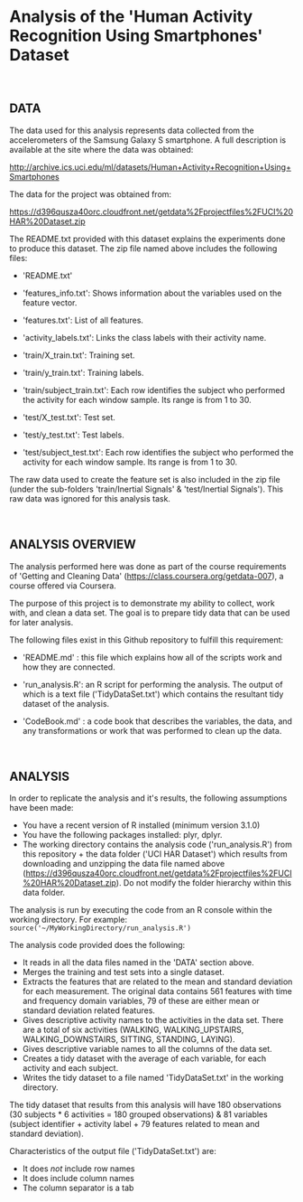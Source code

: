 # Analysis of the 'Human Activity Recognition Using Smartphones' Dataset   
<br/>  
  
## DATA
  
The data used for this analysis represents data collected from the accelerometers of the Samsung Galaxy S smartphone. A full description is available at the site where the data was obtained: 

http://archive.ics.uci.edu/ml/datasets/Human+Activity+Recognition+Using+Smartphones 

The data for the project was obtained from: 

https://d396qusza40orc.cloudfront.net/getdata%2Fprojectfiles%2FUCI%20HAR%20Dataset.zip 

The README.txt provided with this dataset explains the experiments done to produce this dataset. The zip file named above includes the following files:

- 'README.txt'

- 'features_info.txt': Shows information about the variables used on the feature vector.

- 'features.txt': List of all features.

- 'activity_labels.txt': Links the class labels with their activity name.

- 'train/X_train.txt': Training set.

- 'train/y_train.txt': Training labels.

- 'train/subject_train.txt': Each row identifies the subject who performed the activity for each window sample. Its range is from 1 to 30. 

- 'test/X_test.txt': Test set.

- 'test/y_test.txt': Test labels.

- 'test/subject_test.txt': Each row identifies the subject who performed the activity for each window sample. Its range is from 1 to 30. 

The raw data used to create the feature set is also included in the zip file (under the sub-folders 'train/Inertial Signals' & 'test/Inertial Signals'). This raw data was ignored for this analysis task.

<br/>  
   
## ANALYSIS OVERVIEW  

The analysis performed here was done as part of the course requirements of 'Getting and Cleaning Data' (https://class.coursera.org/getdata-007), a course offered via Coursera.

The purpose of this project is to demonstrate my ability to collect, work with, and clean a data set. The goal is to prepare tidy data that can be used for later analysis. 

The following files exist in this Github repository to fulfill this requirement:

- 'README.md' : this file which explains how all of the scripts work and how they are connected.

- 'run_analysis.R': an R script for performing the analysis. The output of which is a text file ('TidyDataSet.txt') which contains the resultant tidy dataset of the analysis.

- 'CodeBook.md' : a code book that describes the variables, the data, and any transformations or work that was performed to clean up the data.

<br/>  
   
## ANALYSIS  

In order to replicate the analysis and it's results, the following assumptions have been made:  

- You have a recent version of R installed (minimum version 3.1.0)  
- You have the following packages installed: plyr, dplyr.  
- The working directory contains the analysis code ('run_analysis.R') from this repository + the data folder ('UCI HAR Dataset') which results from downloading and unzipping the data file named above (https://d396qusza40orc.cloudfront.net/getdata%2Fprojectfiles%2FUCI%20HAR%20Dataset.zip). Do not modify the folder hierarchy within this data folder.  
  
  
The analysis is run by executing the code from an R console within the working directory. For example:  
  `source('~/MyWorkingDirectory/run_analysis.R')`  
  
  
The analysis code provided does the following:  

- It reads in all the data files named in the 'DATA' section above.  
- Merges the training and test sets into a single dataset.  
- Extracts the features that are related to the mean and standard deviation for each measurement. The original data contains 561 features with time and frequency domain variables, 79 of these are either mean or standard deviation related features.  
- Gives descriptive activity names to the activities in the data set. There are a total of six activities (WALKING, WALKING_UPSTAIRS, WALKING_DOWNSTAIRS, SITTING, STANDING, LAYING).  
- Gives descriptive variable names to all the columns of the data set.  
- Creates a tidy dataset with the average of each variable, for each activity and each subject.  
- Writes the tidy dataset to a file named 'TidyDataSet.txt' in the working directory.  
  
  
The tidy dataset that results from this analysis will have 180 observations (30 subjects * 6 activities = 180 grouped observations) & 81 variables (subject identifier + activity label + 79 features related to mean and standard deviation).
  
  
Characteristics of the output file ('TidyDataSet.txt') are:  

- It does *not* include row names  
- It does include column names  
- The column separator is a tab  
  
<br/>   